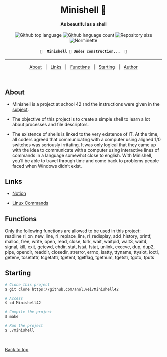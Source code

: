 <h1 align="center">Minishell 🐚</h1>
<h4 align="center">As beautiful as a shell </h4>

<p align="center">

 <img alt="Github top language" src="https://img.shields.io/github/languages/top/anolivei/Minishell42?color=3de069">

  <img alt="Github language count" src="https://img.shields.io/github/languages/count/anolivei/Minishell42?color=3de069">

  <img alt="Repository size" src="https://img.shields.io/github/repo-size/anolivei/Minishell42?color=3de069">

  <img alt="Norminette" src="https://github.com/anolivei/Minishell42/actions/workflows/norminette.yml/badge.svg?event=push">

</p>
<h4 align="center">

	🚧  Minishell 🐚 Under construction...  🚧

</h4> 

<hr>

<p align="center">
  <a href="#about">About</a> &#xa0; | &#xa0;
  <a href="#links">Links</a> &#xa0; | &#xa0;
  <a href="#functions">Functions</a> &#xa0; | &#xa0;
  <a href="#starting">Starting</a> &#xa0; | &#xa0;
  <a href="https://github.com/anolivei" target="_blank">Author</a>
</p>
</p>

<br>

## About ##

- Minishell is a project at school 42 and the instructions were given in the [subject](https://github.com/anolivei/Minishell42/blob/main/subject.pdf).

- The objective of this project is to create a simple shell to learn a lot about processes and file descriptors.

- The existence of shells is linked to the very existence of IT. At the time, all coders agreed that communicating with a computer using aligned 1/0 switches was seriously irritating. It was only logical that they came up with the idea to communicate with
a computer using interactive lines of commands in a language somewhat close to english.
With Minishell, you’ll be able to travel through time and come back to problems people faced when Windows didn’t exist.

## Links ##

- [Notion](https://www.notion.so/Minishell-Materials-7bbd45a806e04395ab578ca3f805806c)

- [Linux Commands](https://www.rapidtables.com/code/linux/index.html)

## Functions ##
Only the following functions are allowed to be used in this project:<br>
readline rl_on_new_line, rl_replace_line, rl_redisplay, add_history,  printf, malloc, free, write, open, read, close, fork, wait, waitpid, wait3, wait4, signal, kill, exit, getcwd, chdir, stat, lstat, fstat, unlink, execve, dup, dup2, pipe, opendir, readdir, closedir, strerror, errno, isatty, ttyname, ttyslot, ioctl, getenv, tcsetattr, tcgetattr, tgetent, tgetflag, tgetnum, tgetstr, tgoto, tputs

## Starting ##

```bash
# Clone this project
$ git clone https://github.com/anolivei/Minishell42

# Access
$ cd Minishell42

# Compile the project
$ make

# Run the project
$ ./minishell

```

&#xa0;

<a href="#top">Back to top</a>
